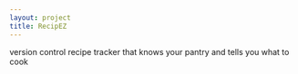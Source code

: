 ```yaml
---
layout: project
title: RecipEZ
---
```


version control recipe tracker that knows your pantry and tells you what to cook